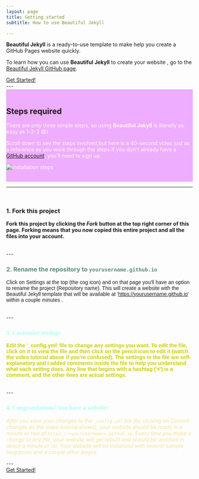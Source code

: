 ```yaml
---
layout: page
title: Getting started
subtitle: How to use Beautiful Jekyll

---
```


**Beautiful Jekyll** is a ready-to-use template to make help you create a GitHub Pages website quickly. 

To learn how you can use **Beautiful Jekyll** to create your website , go to the [Beautiful Jekyll GitHub page](https://github.com/daattali/beautiful-jekyll#readme).

<div class="get-started-wrap">
  <a class="btn btn-success btn-lg get-started-btn" href="https://github.com/daattali/beautiful-jekyll#readme">Get Started!</a>
</div>
---

<div class= "gs-section-main" markdown="1">
     
<br>

## Steps required

There are only three simple steps, so using **Beautiful Jekyll** is *literally* as easy as 1-2-3 :smile:)   

Scroll down to see the steps involved,but here is a 40-second video just as a reference as you  work through the steps.If you don't already have a [GitHub account](https://github.com/join), you'll need to sign up. 

![Installation steps](assets/img/install-steps.gif)

<br>

</div>

---
     
<br>

<div class="gs-section-00" markdown="1">

### 1. Fork this project

Fork this project by clicking the __*Fork*__ button at the top right corner of this page.
Forking means that you now copied this entire project and all the files into your account.
 
<br>

</div>
---

<br>

<div class="gs-section-01" markdown="1">

 
### 2. Rename the repository to `yourusername.github.io`

Click on Settings at the top (the cog icon) and on that page you'll have an option to rename the project (Repository name). This will create a website with the Beautiful Jekyll template that will be available at 'https://yourusername.github.io' within a couple minutes .

<br>

</div>
---

<br>

<div class="gs-section-02" markdown="1">



### 3. Customize settings

Edit the '_config.yml' file to change any settings you want. To edit the file, click on it to view the file and then click on the pencil icon to edit it (watch the video tutorial above if you're confused).  The settings in the file are self-explanatory and I added comments inside the file to help you understand what each setting does. Any line that begins with a hashtag ('#') is a comment, and the other lines are actual settings. 

<br>

</div>
---

<br>

<div class="gs-section-03" markdown="1">


### 4. Congratulations! You have a website!

After you save your changes to the `_config.yml` file (by clicking on *Commit changes* as the video tutorial shows), your website should be ready in a minute or two at `https://<yourusername>.github.io`. Every time you make a change to any file, your website will get rebuilt and should be updated in about a minute or so. Your website will be initialized with several sample blog posts and a couple other pages.
<br>

</div>
---

<br>

<div class="gs-section-04" markdown="1">

<div class="get-started-wrap">
  <a class="btn btn-success btn-lg get-started-btn" href="https://github.com/daattali/beautiful-jekyll#readme">Get Started!
</a>
</div> 

<style>
.gs-section-main {
     background-color: #eeadff;
}
.gs-section-main p{
     color:#fff9e0;
}

.gs-section-00 h2 {
  color:#adbeff;
 }
 .gs-section-00 p{
    fontsize: 30 px;
    font-weight: bold;
    }

 .gs-section-01 h3 {
  color: #588c7e;
  font-weight: bold;
 }
 .gs-section-01 p{
    fontsize: 45 px;
    font-weight: lighter;
    font-family: Arial, Helvetica, sans-serif;
    }
 
.gs-section-02 h3 {
  color: #adffee;
  font-family: lighter;
  fontsize: 45 px;
 }
 .gs-section-02 p{
    fontsize: 45 px;
     font-weight: bold;
     font-family: Sans-serif;
    color:  #cccc00;
    }

.gs-section-03 h3 {
  color: 	#adffee;
 font-family: "Times New Roman", Times, serif;
  fontsize: 20 px;
 }
 .gs-section-03 p{
    fontsize: 35 px;
    font-style: oblique;
    color: #f2e394;
    }
  
 
 .gs-section-04 p{
    fontsize: 25 px;
    font-family: normal;
    font-weight:italic;
    color:#588c7e;
    }
    
 
</style>
